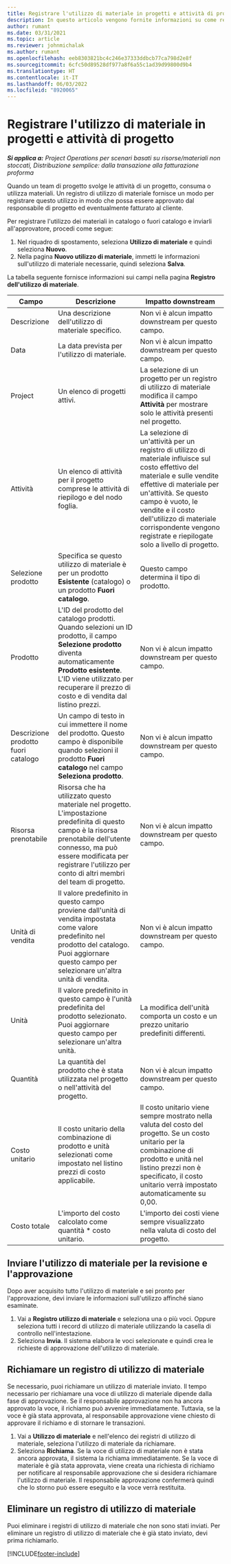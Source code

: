 ```yaml
---
title: Registrare l'utilizzo di materiale in progetti e attività di progetto
description: In questo articolo vengono fornite informazioni su come registrare l'utilizzo del materiale rispetto a progetti e attività di progetto.
author: rumant
ms.date: 03/31/2021
ms.topic: article
ms.reviewer: johnmichalak
ms.author: rumant
ms.openlocfilehash: eeb8303821bc4c246e37333ddbcb77ca798d2e8f
ms.sourcegitcommit: 6cfc50d89528df977a8f6a55c1ad39d99800d9b4
ms.translationtype: HT
ms.contentlocale: it-IT
ms.lasthandoff: 06/03/2022
ms.locfileid: "8920065"
---
```

# <a name="record-material-usage-on-projects-and-project-tasks"></a>Registrare l'utilizzo di materiale in progetti e attività di progetto

_**Si applica a:** Project Operations per scenari basati su risorse/materiali non stoccati, Distribuzione semplice: dalla transazione alla fatturazione proforma_

Quando un team di progetto svolge le attività di un progetto, consuma o utilizza materiali. Un registro di utilizzo di materiale fornisce un modo per registrare questo utilizzo in modo che possa essere approvato dal responsabile di progetto ed eventualmente fatturato al cliente. 

Per registrare l'utilizzo dei materiali in catalogo o fuori catalogo e inviarli all'approvatore, procedi come segue: 

1. Nel riquadro di spostamento, seleziona **Utilizzo di materiale** e quindi seleziona **Nuovo**.
2. Nella pagina **Nuovo utilizzo di materiale**, immetti le informazioni sull'utilizzo di materiale necessarie, quindi seleziona **Salva**.

La tabella seguente fornisce informazioni sui campi nella pagina **Registro dell'utilizzo di materiale**. 

| **Campo** | **Descrizione** | **Impatto downstream** |
| --- | --- | --- |
| Descrizione | Una descrizione dell'utilizzo di materiale specifico. | Non vi è alcun impatto downstream per questo campo. |
| Data | La data prevista per l'utilizzo di materiale. | Non vi è alcun impatto downstream per questo campo. |
| Project | Un elenco di progetti attivi. | La selezione di un progetto per un registro di utilizzo di materiale modifica il campo **Attività** per mostrare solo le attività presenti nel progetto. |
| Attività | Un elenco di attività per il progetto comprese le attività di riepilogo e del nodo foglia. | La selezione di un'attività per un registro di utilizzo di materiale influisce sul costo effettivo del materiale e sulle vendite effettive di materiale per un'attività. Se questo campo è vuoto, le vendite e il costo dell'utilizzo di materiale corrispondente vengono registrate e riepilogate solo a livello di progetto. |
| Selezione prodotto | Specifica se questo utilizzo di materiale è per un prodotto **Esistente** (catalogo) o un prodotto **Fuori catalogo**. | Questo campo determina il tipo di prodotto. |
| Prodotto | L'ID del prodotto del catalogo prodotti. Quando selezioni un ID prodotto, il campo **Selezione prodotto** diventa automaticamente **Prodotto esistente**. L'ID viene utilizzato per recuperare il prezzo di costo e di vendita dal listino prezzi. | Non vi è alcun impatto downstream per questo campo. |
| Descrizione prodotto fuori catalogo | Un campo di testo in cui immettere il nome del prodotto. Questo campo è disponibile quando selezioni il prodotto **Fuori catalogo** nel campo **Seleziona prodotto**.| Non vi è alcun impatto downstream per questo campo. |
| Risorsa prenotabile| Risorsa che ha utilizzato questo materiale nel progetto. L'impostazione predefinita di questo campo è la risorsa prenotabile dell'utente connesso, ma può essere modificata per registrare l'utilizzo per conto di altri membri del team di progetto. | Non vi è alcun impatto downstream per questo campo. |
| Unità di vendita | Il valore predefinito in questo campo proviene dall'unità di vendita impostata come valore predefinito nel prodotto del catalogo. Puoi aggiornare questo campo per selezionare un'altra unità di vendita. | Non vi è alcun impatto downstream per questo campo. |
| Unità | Il valore predefinito in questo campo è l'unità predefinita del prodotto selezionato. Puoi aggiornare questo campo per selezionare un'altra unità. | La modifica dell'unità comporta un costo e un prezzo unitario predefiniti differenti. |
| Quantità | La quantità del prodotto che è stata utilizzata nel progetto o nell'attività del progetto. | Non vi è alcun impatto downstream per questo campo. |
| Costo unitario | Il costo unitario della combinazione di prodotto e unità selezionati come impostato nel listino prezzi di costo applicabile. | Il costo unitario viene sempre mostrato nella valuta del costo del progetto. Se un costo unitario per la combinazione di prodotto e unità nel listino prezzi non è specificato, il costo unitario verrà impostato automaticamente su 0,00. |
| Costo totale | L'importo del costo calcolato come quantità \* costo unitario.| L'importo dei costi viene sempre visualizzato nella valuta di costo del progetto. |


## <a name="submit-material-usage-for-review-and-approval"></a>Inviare l'utilizzo di materiale per la revisione e l'approvazione 
Dopo aver acquisito tutto l'utilizzo di materiale e sei pronto per l'approvazione, devi inviare le informazioni sull'utilizzo affinché siano esaminate.

1. Vai a **Registro utilizzo di materiale** e seleziona una o più voci. Oppure seleziona tutti i record di utilizzo di materiale utilizzando la casella di controllo nell'intestazione.
2. Seleziona **Invia**. Il sistema elabora le voci selezionate e quindi crea le richieste di approvazione dell'utilizzo di materiale.

## <a name="recall-a-material-usage-log"></a>Richiamare un registro di utilizzo di materiale

Se necessario, puoi richiamare un utilizzo di materiale inviato. Il tempo necessario per richiamare una voce di utilizzo di materiale dipende dalla fase di approvazione.  Se il responsabile approvazione non ha ancora approvato la voce, il richiamo può avvenire immediatamente. Tuttavia, se la voce è già stata approvata, al responsabile approvazione viene chiesto di approvare il richiamo e di stornare le transazioni.

1. Vai a **Utilizzo di materiale** e nell'elenco dei registri di utilizzo di materiale, seleziona l'utilizzo di materiale da richiamare.
2. Seleziona **Richiama**. Se la voce di utilizzo di materiale non è stata ancora approvata, il sistema la richiama immediatamente. Se la voce di materiale è già stata approvata, viene creata una richiesta di richiamo per notificare al responsabile approvazione che si desidera richiamare l'utilizzo di materiale. Il responsabile approvazione confermerà quindi che lo storno può essere eseguito e la voce verrà restituita.

## <a name="delete-a-material-usage-log"></a>Eliminare un registro di utilizzo di materiale

Puoi eliminare i registri di utilizzo di materiale che non sono stati inviati. Per eliminare un registro di utilizzo di materiale che è già stato inviato, devi prima richiamarlo.



[!INCLUDE[footer-include](../includes/footer-banner.md)]
